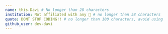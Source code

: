 ```yaml
---
name: this.Davi # No longer than 28 characters
institution: Not affiliated with any 🚩 # no longer than 58 characters
quote: DONT STOP CODING!! # no longer than 100 characters, avoid using quotes(") to guarantee the format remains the same.
github_user: dev-davi
---
```

